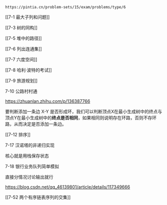 
```ad-note
https://pintia.cn/problem-sets/15/exam/problems/type/6
```


[[7-1 最大子列和问题]]

[[7-3 树的同构]]

[[7-5 堆中的路径]]

[[7-6 列出连通集]]

[[7-7 六度空间]]

[[7-8 哈利·波特的考试]]

[[7-9 旅游规划]]

7-10 公路村村通

https://zhuanlan.zhihu.com/p/136387766

要判断添加一条边 X-Y 是否形成环，我们可以判断顶点X在最小生成树中的终点与顶点Y在最小生成树中的**终点是否相同**，如果相同则说明存在环路，否则不存环路，从而决定是否添加一条边。


[[7-12 排序]]


7-17 汉诺塔的非递归实现

核心就是用栈保存状态

7-18 银行业务队列简单模拟

直接分情况讨论输出就行

https://blog.csdn.net/qq_46139801/article/details/117349666




[[7-52 两个有序链表序列的交集]]

